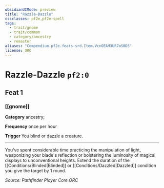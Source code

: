 ```yaml
---
obsidianUIMode: preview
title: "Razzle-Dazzle"
cssclasses: pf2e,pf2e-spell
tags:
  - trait/gnome
  - trait/common
  - category/ancestry
  - remaster
aliases: "Compendium.pf2e.feats-srd.Item.VcnOEAM3UR7oS0D5"
license: ORC
---
```

# Razzle-Dazzle `pf2:0`
## Feat 1
### [[gnome]]

**Category** ancestry; 




**Frequency** once per hour

**Trigger** You blind or dazzle a creature.

* * *

You've spent considerable time practicing the manipulation of light, weaponizing your blade's reflection or bolstering the luminosity of magical displays to unconventional heights. Extend the duration of the [[Conditions/Blinded|Blinded]] or [[Conditions/Dazzled|Dazzled]] condition you give the target by 1 round.

*Source: Pathfinder Player Core*
*ORC*